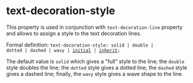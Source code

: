 # text-decoration-style

This property is used in conjunction with `text-decoration-line` property  and allows to assign a style to the text decoration lines.

Formal definition: <code>text-decoration-style: solid | double | dotted | dashed | wavy | [initial](#css-property-values-initial) 
| [inherit](#css-property-values-inherit);</code>

The default value is `solid` which gives a "full" style to the line; the `double` style doubles the line; the `dotted` style gives a dotted line; the `dashed` style gives a dashed line; finally, the `wavy` style gives a wave shape to the line.
